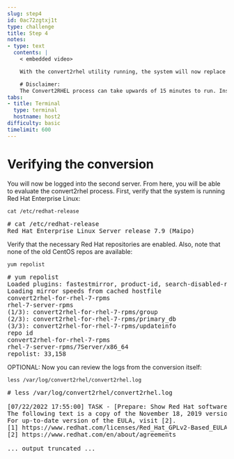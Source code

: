 ```yaml
---
slug: step4
id: 0ac72zgtxj1t
type: challenge
title: Step 4
notes:
- type: text
  contents: |
    < embedded video>

    With the convert2rhel utility running, the system will now replace the CentOS signed packages with Red Hat signed versions. The system will reboot a few times first to boot into a temporary environment from which to make these changes, a second time to perform a relabel on SELinux contexts, and a final time in order to boot into the newly created RHEL environment.

    # Disclaimer:
    The Convert2RHEL process can take upwards of 15 minutes to run. Instead of waiting for that process to complete, a second server has been running the conversion in the background. This lab will now connect to that second system to complete the conversion process.
tabs:
- title: Terminal
  type: terminal
  hostname: host2
difficulty: basic
timelimit: 600
---
```


# Verifying the conversion

You will now be logged into the second server. From here, you will be able to evaluate the convert2rhel process. First, verify that the system is running Red Hat Enterprise Linux:

```
cat /etc/redhat-release
```

<pre class='file'>
# cat /etc/redhat-release
Red Hat Enterprise Linux Server release 7.9 (Maipo)
</pre>

Verify that the necessary Red Hat repositories are enabled. Also, note that none of the old CentOS repos are available:

```
yum repolist
```

<pre class='file'>
# yum repolist
Loaded plugins: fastestmirror, product-id, search-disabled-repos, subscription-manager
Loading mirror speeds from cached hostfile
convert2rhel-for-rhel-7-rpms                                                                                                                                                                                               | 3.8 kB  00:00:00
rhel-7-server-rpms                                                                                                                                                                                                         | 3.5 kB  00:00:00
(1/3): convert2rhel-for-rhel-7-rpms/group                                                                                                                                                                                  |  124 B  00:00:00
(2/3): convert2rhel-for-rhel-7-rpms/primary_db                                                                                                                                                                             | 3.9 kB  00:00:00
(3/3): convert2rhel-for-rhel-7-rpms/updateinfo                                                                                                                                                                             | 3.2 kB  00:00:00
repo id                                                                                                           repo name                                                                                                                 status
convert2rhel-for-rhel-7-rpms                                                                                      Convert2RHEL for OS 7                                                                                                          5
rhel-7-server-rpms/7Server/x86_64                                                                                 Red Hat Enterprise Linux 7 Server (RPMs)                                                                                  33,153
repolist: 33,158
</pre>

OPTIONAL: Now you can review the logs from the conversion itself:

```
less /var/log/convert2rhel/convert2rhel.log
```

<pre class='file'>
# less /var/log/convert2rhel/convert2rhel.log

[07/22/2022 17:55:00] TASK - [Prepare: Show Red Hat software EULA] ******************************
The following text is a copy of the November 18, 2019 version of Red Hat GPLv2-Based End User License Agreement (EULA) [1].
For up-to-date version of the EULA, visit [2].
[1] https://www.redhat.com/licenses/Red_Hat_GPLv2-Based_EULA_20191118.pdf
[2] https://www.redhat.com/en/about/agreements

... output truncated ...
</pre>